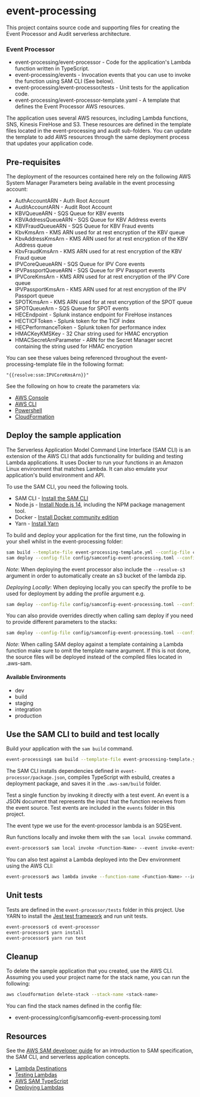# event-processing

This project contains source code and supporting files for creating the Event Processor and Audit serverless architecture.

### Event Processor
- event-processing/event-processor - Code for the application's Lambda function written in TypeScript.
- event-processing/events - Invocation events that you can use to invoke the function using SAM CLI (See below).
- event-processing/event-processor/tests - Unit tests for the application code. 
- event-processing/event-processor-template.yaml - A template that defines the Event Processor AWS resources.

The application uses several AWS resources, including Lambda functions, SNS, Kinesis FireHose and S3. These resources are defined in the template files located in the event-processing and audit sub-folders. You can update the template to add AWS resources through the same deployment process that updates your application code.

## Pre-requisites

The deployment of the resources contained here rely on the following AWS System Manager Parameters being available in the event processing account:

* AuthAccountARN - Auth Root Account
* AuditAccountARN - Audit Root Account
* KBVQueueARN - SQS Queue for KBV events
* KBVAddressQueueARN - SQS Queue for KBV Address events
* KBVFraudQueueARN - SQS Queue for KBV Fraud events
* KbvKmsArn - KMS ARN used for at rest encryption of the KBV queue
* KbvAddressKmsArn - KMS ARN used for at rest encryption of the KBV Address queue
* KbvFraudKmsArn - KMS ARN used for at rest encryption of the KBV Fraud queue
* IPVCoreQueueARN - SQS Queue for IPV Core events
* IPVPassportQueueARN - SQS Queue for IPV Passport events
* IPVCoreKmsArn - KMS ARN used for at rest encryption of the IPV Core queue
* IPVPassportKmsArn - KMS ARN used for at rest encryption of the IPV Passport queue
* SPOTKmsArn - KMS ARN used for at rest encryption of the SPOT queue
* SPOTQueueArn - SQS Queue for SPOT events
* HECEndpoint - Splunk instance endpoint for FireHose instances
* HECTICFToken - Splunk token for the TiCF index
* HECPerformanceToken - Splunk token for performance index
* HMACKeyKMSKey - 32 Char string used for HMAC encryption
* HMACSecretArnParameter - ARN for the Secret Manager secret containing the string used for HMAC encryption

You can see these values being referenced throughout the event-processing-template file in the following format:

`"{{resolve:ssm:IPVCoreKmsArn}}"`

See the following on how to create the parameters via:

* [AWS Console](https://docs.aws.amazon.com/systems-manager/latest/userguide/parameter-create-console.html)
* [AWS CLI](https://docs.aws.amazon.com/systems-manager/latest/userguide/param-create-cli.html)
* [Powershell](https://docs.aws.amazon.com/systems-manager/latest/userguide/param-create-ps.html)
* [CloudFormation](https://docs.aws.amazon.com/AWSCloudFormation/latest/UserGuide/aws-resource-ssm-parameter.html)

## Deploy the sample application

The Serverless Application Model Command Line Interface (SAM CLI) is an extension of the AWS CLI that adds functionality for building and testing Lambda applications. It uses Docker to run your functions in an Amazon Linux environment that matches Lambda. It can also emulate your application's build environment and API.

To use the SAM CLI, you need the following tools.

* SAM CLI - [Install the SAM CLI](https://docs.aws.amazon.com/serverless-application-model/latest/developerguide/serverless-sam-cli-install.html)
* Node.js - [Install Node.js 14](https://nodejs.org/en/), including the NPM package management tool.
* Docker - [Install Docker community edition](https://hub.docker.com/search/?type=edition&offering=community)
* Yarn - [Install Yarn](https://classic.yarnpkg.com/lang/en/docs/install)

To build and deploy your application for the first time, run the following in your shell whilst in the event-processing folder:

```bash
sam build --template-file event-processing-template.yml --config-file config/samconfig-event-processing.toml --config-env "<environment name>"
sam deploy --config-file config/samconfig-event-processing.toml --config-env "<environment name>"
```
*Note*: When deploying the event processor also include the `--resolve-s3` argument in order to automatically create an s3 bucket of the lambda zip.

*Deploying Locally*: When deploying locally you can specify the profile to be used for deployment by adding the profile argument e.g.

```bash
sam deploy --config-file config/samconfig-event-processing.toml --config-env "<environment name>" --profile <aws profile name>
```

You can also provide overrides directly when calling sam deploy if you need to provide different parameters to the stacks:

```bash
sam deploy --config-file config/samconfig-event-processing.toml --config-env "develop" --profile di-dev-admin --resolve-s3 --parameter-overrides ParameterKey=AuditAccountARN,ParameterValue=<ARN of account IAM root> ParameterKey=Environment,ParameterValue=<Environment>
```

*Note*: When calling SAM deploy against a template containing a Lambda function make sure to omit the template name argument. If this is not done, the source files will be deployed instead of the compiled files located in .aws-sam.

#### Available Environments

- dev
- build
- staging
- integration
- production

## Use the SAM CLI to build and test locally

Build your application with the `sam build` command.

```bash
event-processing$ sam build --template-file event-processing-template.yml --config-file config/samconfig-event-processing.toml --config-env "develop"
```

The SAM CLI installs dependencies defined in `event-processor/package.json`, compiles TypeScript with esbuild, creates a deployment package, and saves it in the `.aws-sam/build` folder.

Test a single function by invoking it directly with a test event. An event is a JSON document that represents the input that the function receives from the event source. Test events are included in the `events` folder in this project.

The event type we use for the event-processor lambda is an SQSEvent.

Run functions locally and invoke them with the `sam local invoke` command.

```bash
event-processor$ sam local invoke <Function-Name> --event invoke-events/event.json --env-vars invoke-vars/environment-vars.json --profile <dev acccount profile>
```
You can also test against a Lambda deployed into the Dev environment using the AWS CLI:

```bash
event-processor$ aws lambda invoke --function-name <Function-Name> --invocation-type Event --payload "<base64 encoded event json>" outfile.txt --profile <AWSProfileForTheTargetAccount>
```

## Unit tests

Tests are defined in the `event-processor/tests` folder in this project. Use YARN to install the [Jest test framework](https://jestjs.io/) and run unit tests.

```bash
event-processor$ cd event-processor
event-processor$ yarn install
event-processor$ yarn run test
```

## Cleanup

To delete the sample application that you created, use the AWS CLI. Assuming you used your project name for the stack name, you can run the following:

```bash
aws cloudformation delete-stack --stack-name <stack-name>
```

You can find the stack names defined in the config file:

- event-processing/config/samconfig-event-processing.toml

## Resources

See the [AWS SAM developer guide](https://docs.aws.amazon.com/serverless-application-model/latest/developerguide/what-is-sam.html) for an introduction to SAM specification, the SAM CLI, and serverless application concepts.

- [Lambda Destinations](https://aws.amazon.com/blogs/compute/introducing-aws-lambda-destinations/)
- [Testing Lambdas](https://www.trek10.com/blog/lambda-destinations-what-we-learned-the-hard-way)
- [AWS SAM TypeScript](https://aws.amazon.com/blogs/compute/building-typescript-projects-with-aws-sam-cli/)
- [Deploying Lambdas](https://docs.aws.amazon.com/serverless-application-model/latest/developerguide/sam-cli-command-reference-sam-deploy.html)
